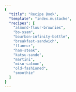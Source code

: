 ```yaml
---
{
  "title": "Recipe Book",
  "template": "index.mustache",
  "recipes": [
    "almond-flour-brownies",
    "bo-ssam",
    "bourbon-infinity-bottle",
    "breakfast-sandwich",
    "flaneur",
    "ham-steak",
    "katsu-sando",
    "martini",
    "miso-salmon",
    "old-fashioned",
    "smoothie"
  ]
}
---
```

